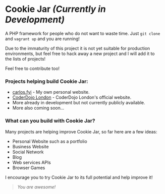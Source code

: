 # Cookie Jar _(Currently in Development)_

A PHP framework for people who do not want to waste time. Just `git clone` and `vagrant up` and you are running!

Due to the immaturity of this project it is not yet suitable for production environments, but feel free to hack away a new project and I will add it to the lists of projects!

Feel free to contribute too!

### Projects helping build Cookie Jar:

* [carlos.fyi](https://carlos.fyi) - My own personal website.
* [CoderDojo London](https://coderdojo.london) - CoderDojo London's official website.
* More already in development but not currently publicly available.
* More also coming soon...

### What can you build with Cookie Jar?

Many projects are helping improve Cookie Jar, so far here are a few ideas:

* Personal Website such as a portfolio
* Business Website
* Social Network
* Blog
* Web services APIs
* Browser Games

I encourage you to try Cookie Jar to its full potential and help improve it!


> _You are awesome!_